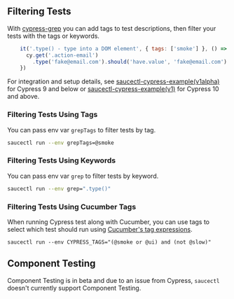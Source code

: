## Filtering Tests

With [cypress-grep](https://github.com/cypress-io/cypress-grep) you can add tags to test descriptions, then filter your tests with the tags or keywords.

```javascript
    it('.type() - type into a DOM element', { tags: ['smoke'] }, () => {
      cy.get('.action-email')
        .type('fake@email.com').should('have.value', 'fake@email.com')
    })
```

For integration and setup details, see [saucectl-cypress-example(v1alpha)](https://github.com/saucelabs/saucectl-cypress-example/tree/main/v1alpha/examples/cypress-grep) for Cypress 9 and below or [saucectl-cypress-example(v1)](https://github.com/saucelabs/saucectl-cypress-example/tree/main/v1/examples/cypress-grep) for Cypress 10 and above.

### Filtering Tests Using Tags

You can pass env var `grepTags` to filter tests by tag.

```bash
saucectl run --env grepTags=@smoke
```

### Filtering Tests Using Keywords

You can pass env var `grep` to filter tests by keyword.

```bash
saucectl run --env grep=".type()"
```

### Filtering Tests Using Cucumber Tags

When running Cypress test along with Cucumber, you can use tags to select which test should run using [Cucumber's tag expressions](https://cucumber.io/docs/cucumber/api/?lang=javascript#tags).

```
saucectl run --env CYPRESS_TAGS="(@smoke or @ui) and (not @slow)"
```

## Component Testing

Component Testing is in beta and due to an issue from Cypress, `saucectl` doesn't currently support Component Testing.
